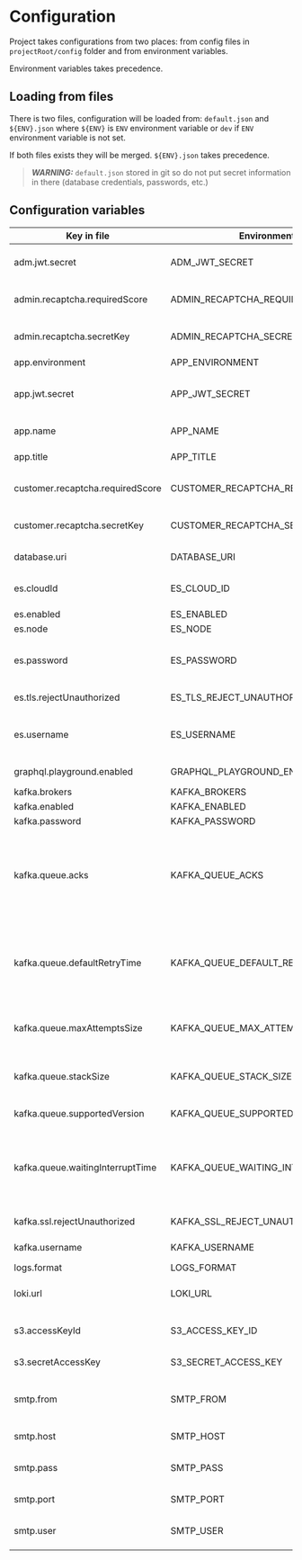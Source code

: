 
# Configuration

Project takes configurations from two places: from config files in `projectRoot/config` folder and from environment variables.

Environment variables takes precedence.

## Loading from files

There is two files, configuration will be loaded from: `default.json` and `${ENV}.json` where `${ENV}` is `ENV` environment variable or `dev` if `ENV` environment variable is not set.

If both files exists they will be merged. `${ENV}.json` takes precedence.

> **_WARNING:_**  `default.json` stored in git so do not put secret information in there (database credentials, passwords, etc.)

## Configuration variables

| Key in file                      | Environment                        | Type   | Required | Default value                                 | Need for                                                                                                                                  |
| -------------------------------- | ---------------------------------- | ------ | -------- | --------------------------------------------- | ----------------------------------------------------------------------------------------------------------------------------------------- |
| adm.jwt.secret                   | ADM_JWT_SECRET                     | string | false    | admSecret                                     | Секрет для подписи JWT-токенов приложения админки                                                                                         |
| admin.recaptcha.requiredScore    | ADMIN_RECAPTCHA_REQUIRED_SCORE     | float  | false    | 0.7                                           | Требуемый уровень доверия к пользователю                                                                                                  |
| admin.recaptcha.secretKey        | ADMIN_RECAPTCHA_SECRET_KEY         | string | false    |                                               | Секретный токен рекапчи приложения админки                                                                                                |
| app.environment                  | APP_ENVIRONMENT                    | string | true     | dev                                           | Название окружения                                                                                                                        |
| app.jwt.secret                   | APP_JWT_SECRET                     | string | false    | appSecret                                     | Секрет для подписи JWT-токенов приложения пользователей                                                                                   |
| app.name                         | APP_NAME                           | string | true     | mtbase                                        | Техническое название приложения                                                                                                           |
| app.title                        | APP_TITLE                          | string | false    | Meta Template Base                            | Человеческое название приложения                                                                                                          |
| customer.recaptcha.requiredScore | CUSTOMER_RECAPTCHA_REQUIRED_SCORE  | string | false    | 0.7                                           | Требуемый уровень доверия к пользователю                                                                                                  |
| customer.recaptcha.secretKey     | CUSTOMER_RECAPTCHA_SECRET_KEY      | string | false    |                                               | Секретный токен рекапчи приложения пользователя                                                                                           |
| database.uri                     | DATABASE_URI                       | string | true     | postgresql://postgres:password@localhost:5432 | Строка подключения к основной базе данных                                                                                                 |
| es.cloudId                       | ES_CLOUD_ID                        | string | false    |                                               | Идентификатор аккаунта в облачном сервисе ElasticSearch                                                                                   |
| es.enabled                       | ES_ENABLED                         | bool   | false    | false                                         | Эластик включен                                                                                                                           |
| es.node                          | ES_NODE                            | string | false    | http://localhost:9200                         | Нода эластика                                                                                                                             |
| es.password                      | ES_PASSWORD                        | string | false    |                                               | Пароль для авторизации в облачном сервисе ElasticSearch                                                                                   |
| es.tls.rejectUnauthorized        | ES_TLS_REJECT_UNAUTHORIZED         | bool   | false    | false                                         | Запрещать невалидный ssl сертификат                                                                                                       |
| es.username                      | ES_USERNAME                        | string | false    |                                               | Пользователь для авторизации в облачном сервисе ElasticSearch                                                                             |
| graphql.playground.enabled       | GRAPHQL_PLAYGROUND_ENABLED         | bool   | false    | true                                          | Включение graphql playground (true | false)                                                                                               |
| kafka.brokers                    | KAFKA_BROKERS                      | string | false    | localhost:29092;localhost:29094               | Список kafka блокеров                                                                                                                     |
| kafka.enabled                    | KAFKA_ENABLED                      | bool   | false    | false                                         | Кафка включена                                                                                                                            |
| kafka.password                   | KAFKA_PASSWORD                     | string | false    |                                               | Пароль доступа в kafka                                                                                                                    |
| kafka.queue.acks                 | KAFKA_QUEUE_ACKS                   | int    | false    | 1                                             | `-1`(all) все несинхронизированные реплики должны подтвердить (по умолчанию), `0` нет подтверждений, `1` только ждет подтверждения лидера |
| kafka.queue.defaultRetryTime     | KAFKA_QUEUE_DEFAULT_RETRY_TIME     | int    | false    | 20000                                         | Время паузы после первой ошибки, например 20000 мс, потом оно увеличывается экспоненциально с мультипликатором 1.5                        |
| kafka.queue.maxAttemptsSize      | KAFKA_QUEUE_MAX_ATTEMPTS_SIZE      | int    | false    | 10                                            | Максимальное количество попыток обработки ошибки на сообщение                                                                             |
| kafka.queue.stackSize            | KAFKA_QUEUE_STACK_SIZE             | int    | false    | 3                                             | Количество сообщений, обрабатываемых параллельно                                                                                          |
| kafka.queue.supportedVersion     | KAFKA_QUEUE_SUPPORTED_VERSION      | string | false    | 1;2                                           | Поддерживаемые версии сообщения                                                                                                           |
| kafka.queue.waitingInterruptTime | KAFKA_QUEUE_WAITING_INTERRUPT_TIME | int    | false    | 60000                                         | Время паузы в очереди ожидания, когда она прошла все сообщения, это чтобы она не крутила сообщения покругу без остановки                  |
| kafka.ssl.rejectUnauthorized     | KAFKA_SSL_REJECT_UNAUTHORIZED      | bool   | false    | false                                         | Запрещать невалидный ssl сертификат                                                                                                       |
| kafka.username                   | KAFKA_USERNAME                     | string | false    |                                               | Username доступа в kafka                                                                                                                  |
| logs.format                      | LOGS_FORMAT                        | string | false    | plain                                         | Формат логов (plain | json)                                                                                                               |
| loki.url                         | LOKI_URL                           | string | false    |                                               | Урл для доступа в Loki. Используется для запроса бизнес-логов                                                                             |
| s3.accessKeyId                   | S3_ACCESS_KEY_ID                   | string | false    |                                               | Идентификатор доступа для авторизации в S3                                                                                                |
| s3.secretAccessKey               | S3_SECRET_ACCESS_KEY               | string | false    |                                               | Секретный ключ для авторизации в S3                                                                                                       |
| smtp.from                        | SMTP_FROM                          | string | false    |                                               | Почтовый адрес, от имени которого следует отправлять письма                                                                               |
| smtp.host                        | SMTP_HOST                          | string | false    |                                               | Хост почтового сервера                                                                                                                    |
| smtp.pass                        | SMTP_PASS                          | string | false    |                                               | Пароль пользователя для авторизации на почтовом сервере                                                                                   |
| smtp.port                        | SMTP_PORT                          | int    | false    |                                               | Порт почтового сервера                                                                                                                    |
| smtp.user                        | SMTP_USER                          | string | false    |                                               | Имя пользователя для авторизации на почтовом сервере                                                                                      |
